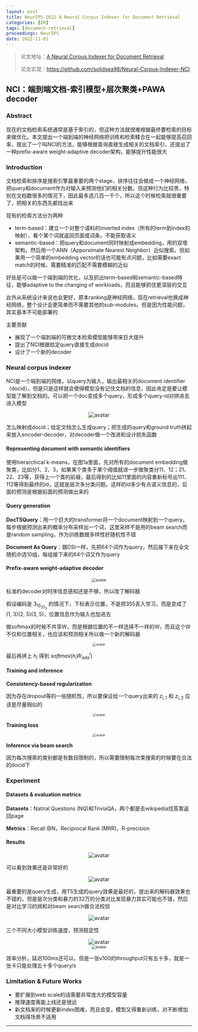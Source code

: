 ```yaml
---
layout: post
title: NeurIPS-2022 A Neural Corpus Indexer for Document Retrieval
categories: [IR]
tags: [document-retrieval]
proceedings: NeurIPS
date: 2022-11-01
---
```


> 论文地址：[A Neural Corpus Indexer for Document Retrieval](https://proceedings.neurips.cc/paper_files/paper/2022/file/a46156bd3579c3b268108ea6aca71d13-Paper-Conference.pdf)
> 
> 论文实现：<https://github.com/solidsea98/Neural-Corpus-Indexer-NCI>
> 


## NCI：端到端文档-索引模型+层次聚类+PAWA decoder

### Abstract

现在的文档检索系统通常是基于索引的，但这种方法就很难根据最终要检索的目标来做优化。本文提出一个端到端的神经网络把训练和检索糅合在一起能够提高召回率，提出了一个叫NCI的方法，能够根据查询直接生成相关的文档索引，还提出了一种prefix-aware weight-adaptive decoder架构，能够提升性能很大

### Introduction

文档检索和排序是搜索引擎最重要的两个stage，排序往往会做成一个神经网络，把query和document作为对输入来预测他们的相关分数。但这种行为比较贵，特别在文档数很多的情况下，因此最多选几百一千个，所以这个时候检索就很重要了，把相关的东西先都找出来

现有的检索方法分为两种

- term-based：建立一个对整个语料的inverted index（所有的term到index的映射），看个某个词就返回页面或词条，不能获取语义
- semantic-based：把query和document同时映射成embedding，用的双塔架构，然后用一个ANN（Apporximate Nearest Neighbor）近似搜索。但如果用一个简单的embedding vector的话也可能有点问题，比如需要exact match的时候，需要精准的匹配不需要模糊的近似

好处是可以做一个端到端的优化，以及抓出term-based和semantic-based特征，能够adaptive to the changing of workloads，而且能够抓住更深层的交互

此外从系统设计来说也会更好，原本ranking是神经网络，现在retrieval也换成神经网络，整个设计会更简单而不需要其他的sub-modules。但是因为性能问题，其实基本不可能部署的

主要贡献

- 展现了一个端到端的可微文本检索模型能够带来巨大提升
- 提出了NCI根据给定query直接生成docid
- 设计了一个新的decoder

### Neural corpus indexer

NCI是一个端到端的网络，以query为输入，输出最相关的document identifier（docid），但是只是这样就会使得模型没有记住文档的信息，因此肯定是要让模型能了解到文档的。可以把一个doc变成多个query，形成多个query-id对拼进去进入模型

<div align="center" style="float:center"><img src="https://blog-img-1259433191.cos.ap-shanghai.myqcloud.com/NCI/fig1.png" alt="avatar" style="zoom:100%;" /></div>

怎么映射成docid；给定文档怎么生成query；把生成的query和ground truth拼起来放入encoder-decoder，对decoder做一个改进和设计损失函数

#### Representing document with semantic identifiers

使用hierarchical k-means，在图1a里面，先对所有的document embedding做聚类，比如分1、2、3，如果某个类多于某个阈值就进一步做聚类分11、12；21、22、23等，获得上一个类的前缀，最后得到的比如11里面的内容重新标号出111、112等得到最终的id，这就是层次多分类问题。这样的id多少有点语义信息的，后面的预测是根据前面的预测做出来的

#### Query generation

**DocT5Query**：用一个巨大的transformer将一个document映射到一个query，每步根据预测出来的概率分布采样出一个词，这里采样不是用的beam search而是random sampling，作为训练数据多样性好随机性不错

**Document As Query**：跟DSI一样，先把64个词作为query，然后接下来在全文随机中选10组，每组接下来的64个词又作为query

#### Prefix-aware weight-adaptive decoder

<div align="center" style="float:center"><img src="https://blog-img-1259433191.cos.ap-shanghai.myqcloud.com/NCI/fig2.png" alt="avatar" style="zoom:70%;" /></div>

标准的decoder对时序信息感知还是不够，所以改了解码器

假设编码是 $3_15_25_3$ 的情况下，下标表示位置，不是把355丢入学习，而是变成了(1, 3)(2, 5)(3, 5)，位置信息作为输入也加进去

做softmax的时候不共享W，而是根据位置的不一样选择不一样的W，而且这个W不仅和位置相关，也应该和预测相关所以做一个新的解码器

<div align="center" style="float:center"><img src="https://blog-img-1259433191.cos.ap-shanghai.myqcloud.com/NCI/frm4.png" alt="avatar" style="zoom:60%;" /></div>

最后再拼上 $h_i$ 得到 $softmax(h_iW_{ada}^i)$ 

#### Training and inference

**Consistency-based regularization**

因为存在dropout等的一些随机性，所以要保证给一个query出来的 $z_{i,1}$ 和 $z_{i,2}$ 应该是尽量相似的

<div align="center" style="float:center"><img src="https://blog-img-1259433191.cos.ap-shanghai.myqcloud.com/NCI/frm5.png" alt="avatar" style="zoom:60%;" /></div>

**Training loss**

<div align="center" style="float:center"><img src="https://blog-img-1259433191.cos.ap-shanghai.myqcloud.com/NCI/frm6.png" alt="avatar" style="zoom:60%;" /></div>

**Inference via beam search**

因为每次搜索的类别都是有数目限制的，所以需要限制每次束搜索的时候要在合法的docid下

### Experiment

#### Datasets & evaluation metrics

**Datasets**：Natiral Questions (NQ)和TriviaQA，两个都是去wikipedia找答案返回page

**Metrics**：Recall @N，Reciprocal Rank (MRR)，R-precision

#### Results

<div align="center" style="float:center"><img src="https://blog-img-1259433191.cos.ap-shanghai.myqcloud.com/NCI/tab1-tab2.png" alt="avatar" style="zoom:100%;" /></div>

可以看到效果还是非常好的

<div align="center" style="float:center"><img src="https://blog-img-1259433191.cos.ap-shanghai.myqcloud.com/NCI/tab3.png" alt="avatar" style="zoom:100%;" /></div>

最重要的是query生成，用T5生成的query效果是最好的，提出来的解码器效果也不错的，但是层次分类和暴力的32万的分类对比发现暴力其实可能也不错，然后是对比学习的阀和对beam search做合法校验

<div align="center" style="float:center"><img src="https://blog-img-1259433191.cos.ap-shanghai.myqcloud.com/NCI/fig3-fig4.png" alt="avatar" style="zoom:100%;" /></div>

三个不同大小模型训练速度，预测稳定性

<div align="center" style="float:center"><img src="https://blog-img-1259433191.cos.ap-shanghai.myqcloud.com/NCI/tab4.png" alt="avatar" style="zoom:100%;" /></div>

<div align="center" style="float:center"><img src="https://blog-img-1259433191.cos.ap-shanghai.myqcloud.com/NCI/tab5.png" alt="avatar" style="zoom:70%;" /></div>

效率分析，延迟100ms还可以，但是一张v100的throughput只有五十多，就是一张卡只能处理五十多个query/s

### Limitation & Future Works

- 要扩展到web scale的话需要非常庞大的模型容量
- 推理速度离能上线还是很远
- 新文档来的时候更新index困难，而且会变，模型又得重新训练，对不断增加文档得场景不适用


<HR align=left color=#987cb9 SIZE=1>

